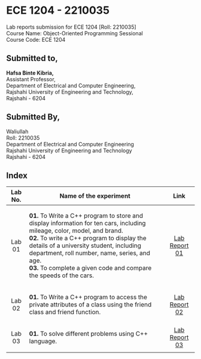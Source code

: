 # ECE 1204 - 2210035
Lab reports submission for ECE 1204 [Roll: 2210035]              
Course Name: Object-Oriented Programming Sessional        
Course Code: ECE 1204

<h2 align = "left" >Submitted to, </h2>
<p align = "left" >
  
**Hafsa Binte Kibria,**<br>
Assistant Professor,<br>
Department of Electrical and Computer Engineering,<br>
Rajshahi University of Engineering and Technology, <br>
Rajshahi - 6204
</p>

## Submitted By,
Waliullah  
Roll: 2210035  
Department of Electrical and Computer Engineering  
Rajshahi University of Engineering and Technology  
Rajshahi - 6204

## Index
| Lab No. | Name of the experiment | Link |
| :---: | :---: | :---: |
| Lab 01 | <p align = "left" >**01.** To Write a C++ program to store and display information for ten cars, including mileage, color, model, and brand.<br>**02.** To write a C++ program to display the details of a university student, including department, roll number, name, series, and age.<br>**03.** To complete a given code and compare the speeds of the cars.</p> |[Lab Report 01](https://github.com/waliullah14/ECE-1204_2210035/blob/main/Lab%2001/Lab%20Report%2001.md)|
| Lab 02 | <p align = "left" >**01.** To Write a C++ program to access the private attributes of a class using the friend class and friend function.</p> | [Lab Report 02](https://github.com/waliullah14/ECE-1204_2210035/blob/main/Lab%2002%20/Lab%20Report%2002.md) |
| Lab 03 | <p align = "left" >**01.** To solve different problems using C++ language.</p> | [Lab Report 03](https://github.com/waliullah14/ECE-1204_2210035/blob/main/Lab%2003/Lab%20Report%2003.md) |
